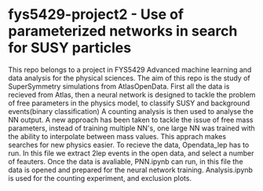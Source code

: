 # fys5429-project2 - Use of parameterized networks in search for SUSY particles

This repo belongs to a project in FYS5429 Advanced machine learning and data analysis for the physical sciences. The aim of this repo is the study of SuperSymmetry simulations from AtlasOpenData. First all the data is recieved from Atlas, 
then a neural network is designed to tackle the problem of free parameters in the physics model, to classify SUSY and background events(binary classification)
A counting analysis is then used to analyse the NN output. A new approach has been taken to tackle the issue of free mass parameters, instead of training multiple NN's, one large NN was trained with the ability to interpolate between mass values. This apprach makes searches for new physics easier.
To recieve the data, Opendata_lep has to run. In this file we extract 2lep events in the open data, and select a number of feauters. 
Once the data is avaliable, PNN.ipynb can run, in this file the data is opened and prepared for the neural network training. Analysis.ipynb is used for the counting experiment, and exclusion plots. 
